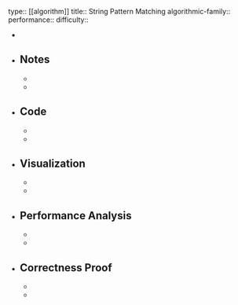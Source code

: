 type:: [[algorithm]]
title:: String Pattern Matching
algorithmic-family::
performance::
difficulty::

-
- ## Notes
	-
	-
- ## Code
	-
	-
- ## Visualization
	-
	-
- ## Performance Analysis
	-
	-
- ## Correctness Proof
	-
	-